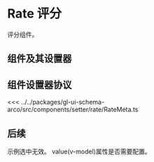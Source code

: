<script setup>
import Example from '../../.vitepress/components/setter/rate/Example.vue';
import {RateMeta as componentMeta} from "@geelato/gl-ui-schema-arco";

</script>


# Rate 评分
评分组件。

## 组件及其设置器

<Example /> 

## 组件设置器协议

<ComponentBuilderExample :componentMeta="componentMeta"/>
<<< ../../packages/gl-ui-schema-arco/src/components/setter/rate/RateMeta.ts

## 后续
示例选中无效。
value(v-model)属性是否需要配置。

